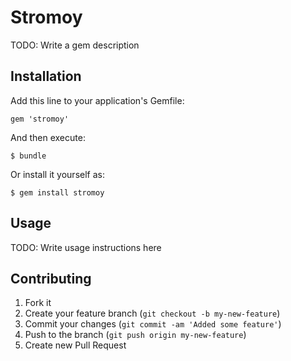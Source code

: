 # Stromoy

TODO: Write a gem description

## Installation

Add this line to your application's Gemfile:

    gem 'stromoy'

And then execute:

    $ bundle

Or install it yourself as:

    $ gem install stromoy

## Usage

TODO: Write usage instructions here

## Contributing

1. Fork it
2. Create your feature branch (`git checkout -b my-new-feature`)
3. Commit your changes (`git commit -am 'Added some feature'`)
4. Push to the branch (`git push origin my-new-feature`)
5. Create new Pull Request
